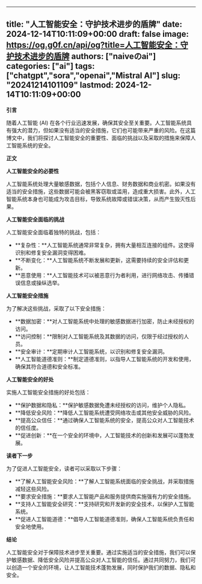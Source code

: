 
---
title: "人工智能安全：守护技术进步的盾牌"
date: 2024-12-14T10:11:09+00:00
draft: false
image: https://og.g0f.cn/api/og?title=人工智能安全：守护技术进步的盾牌
authors: ["naiveのai"]
categories: ["ai"]
tags: ["chatgpt","sora","openai","Mistral AI"]
slug: "20241214101109"
lastmod: 2024-12-14T10:11:09+00:00
---
**引言**

随着人工智能 (AI) 在各个行业迅速发展，确保其安全至关重要。人工智能系统具有强大的潜力，但如果没有适当的安全措施，它们也可能带来严重的风险。在这篇博文中，我们将探讨人工智能安全的重要性、面临的挑战以及采取的措施来保障人工智能系统的安全。

**正文**

**人工智能安全的必要性**

人工智能系统处理大量敏感数据，包括个人信息、财务数据和商业机密。如果没有适当的安全措施，这些数据可能会被黑客窃取或滥用，造成重大损害。此外，人工智能系统本身也可能成为攻击目标，导致系统故障或错误决策，从而产生毁灭性后果。

**人工智能安全面临的挑战**

人工智能安全面临着独特的挑战，包括：

* **复杂性：**人工智能系统通常非常复杂，拥有大量相互连接的组件。这使得识别和修复安全漏洞变得困难。
* **不断变化：**人工智能系统不断发展和更新，这需要持续的安全评估和更新。
* **恶意使用：**人工智能技术可以被恶意行为者利用，进行网络攻击、传播错误信息或操纵选举。

**人工智能安全措施**

为了解决这些挑战，采取了以下安全措施：

* **数据加密：**对人工智能系统中处理的敏感数据进行加密，防止未经授权的访问。
* **访问控制：**限制对人工智能系统及其数据的访问，仅限于经过授权的人员。
* **安全审计：**定期审计人工智能系统，以识别和修复安全漏洞。
* **人工智能道德准则：**制定道德准则，以指导人工智能系统的开发和使用，确保其符合道德和安全标准。

**人工智能安全的好处**

实施人工智能安全措施的好处包括：

* **保护数据和隐私：**保护敏感数据免遭未经授权的访问，维护个人隐私。
* **降低安全风险：**降低人工智能系统遭受网络攻击或其他安全威胁的风险。
* **提高公众信任：**通过确保人工智能系统的安全，提高公众对人工智能技术的信任度。
* **促进创新：**在一个安全的环境中，人工智能技术的创新和发展可以蓬勃发展。

**读者下一步**

为了促进人工智能安全，读者可以采取以下步骤：

* **了解人工智能安全风险：**了解人工智能系统面临的安全挑战，并采取措施减轻这些风险。
* **要求安全措施：**要求人工智能产品和服务提供商实施强有力的安全措施。
* **支持人工智能安全研究：**支持研究和开发新的安全技术，以保护人工智能系统。
* **促进人工智能道德：**倡导人工智能道德准则，确保人工智能系统负责任和安全地使用。

**结论**

人工智能安全对于保障技术进步至关重要。通过实施适当的安全措施，我们可以保护敏感数据、降低安全风险并提高公众对人工智能的信任。通过共同努力，我们可以创造一个安全的环境，让人工智能技术蓬勃发展，同时保护我们的数据、隐私和安全。